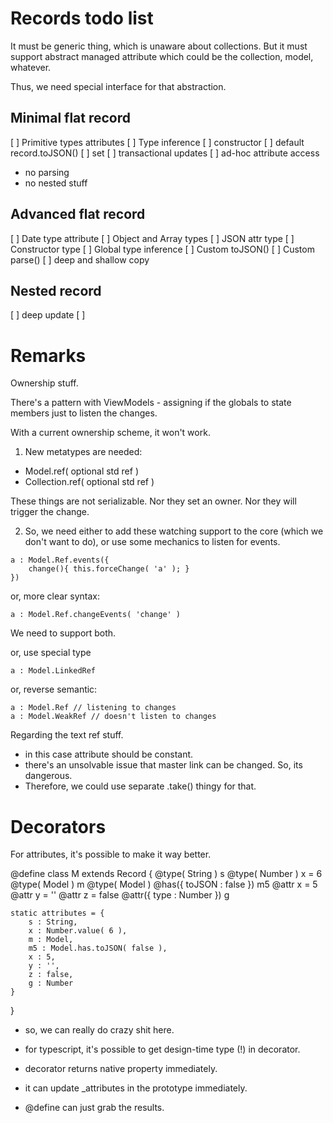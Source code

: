 # Records todo list

It must be generic thing, which is unaware about collections.
But it must support abstract managed attribute which could be the collection, model, whatever.

Thus, we need special interface for that abstraction.

## Minimal flat record
[ ] Primitive types attributes
[ ] Type inference
[ ] constructor
[ ] default record.toJSON()
[ ] set
[ ] transactional updates
[ ] ad-hoc attribute access

- no parsing
- no nested stuff

## Advanced flat record
[ ] Date type attribute
[ ] Object and Array types
[ ] JSON attr type
[ ] Constructor type
[ ] Global type inference
[ ] Custom toJSON()
[ ] Custom parse()
[ ] deep and shallow copy

## Nested record
[ ] deep update
[ ]

# Remarks

Ownership stuff.

There's a pattern with ViewModels - assigning if the globals
to state members just to listen the changes.

With a current ownership scheme, it won't work.
1) New metatypes are needed:
- Model.ref( optional std ref )
- Collection.ref( optional std ref )

These things are not serializable. Nor they set an owner.
Nor they will trigger the change.

2) So, we need either to add these watching support to the core
(which we don't want to do), or use some mechanics to listen for events.

```
a : Model.Ref.events({
    change(){ this.forceChange( 'a' ); }
})
```

or, more clear syntax:

```
a : Model.Ref.changeEvents( 'change' )
```

We need to support both.


or, use special type

```
a : Model.LinkedRef
```

or, reverse semantic:

```
a : Model.Ref // listening to changes
a : Model.WeakRef // doesn't listen to changes
```

Regarding the text ref stuff.
- in this case attribute should be constant.
- there's an unsolvable issue that master link can be changed. So, its dangerous.
- Therefore, we could use separate .take() thingy for that.

# Decorators

For attributes, it's possible to make it way better.

@define
class M extends Record {
    @type( String ) s
    @type( Number ) x = 6
    @type( Model ) m
    @type( Model ) @has({ toJSON : false }) m5
    @attr x = 5
    @attr y = ''
    @attr z = false
    @attr({ type : Number }) g

    static attributes = {
        s : String,
        x : Number.value( 6 ),
        m : Model,
        m5 : Model.has.toJSON( false ),
        x : 5,
        y : '',
        z : false,
        g : Number
    }
}

- so, we can really do crazy shit here.
- for typescript, it's possible to get design-time type (!) in decorator.

- decorator returns native property immediately.
- it can update _attributes in the prototype immediately.
- @define can just grab the results.